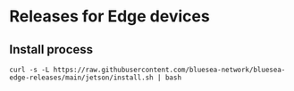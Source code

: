 # Releases for Edge devices

## Install process

```
curl -s -L https://raw.githubusercontent.com/bluesea-network/bluesea-edge-releases/main/jetson/install.sh | bash
```